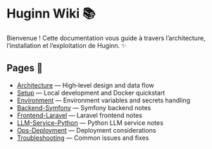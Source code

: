 # Huginn Wiki 📚

Bienvenue ! Cette documentation vous guide à travers l’architecture, l’installation et l’exploitation de Huginn. ✨

## Pages 🧭
- [Architecture](Architecture.md) — High‑level design and data flow
- [Setup](Setup.md) — Local development and Docker quickstart
- [Environment](Environment.md) — Environment variables and secrets handling
- [Backend-Symfony](Backend-Symfony.md) — Symfony backend notes
- [Frontend-Laravel](Frontend-Laravel.md) — Laravel frontend notes
- [LLM-Service-Python](LLM-Service-Python.md) — Python LLM service notes
- [Ops-Deployment](Ops-Deployment.md) — Deployment considerations
- [Troubleshooting](Troubleshooting.md) — Common issues and fixes
